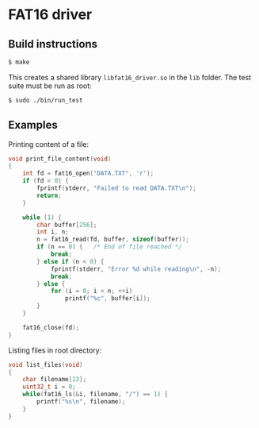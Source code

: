 # FAT16 driver


## Build instructions

```sh
$ make
```
This creates a shared library ```libfat16_driver.so``` in the ```lib``` folder.
The test suite must be run as root:

```sh
$ sudo ./bin/run_test
```

## Examples

Printing content of a file:
```c
void print_file_content(void)
{
    int fd = fat16_open("DATA.TXT", 'r');
    if (fd < 0) {
        fprintf(stderr, "Failed to read DATA.TXT\n");
        return;
    }

    while (1) {
        char buffer[256];
        int i, n;
        n = fat16_read(fd, buffer, sizeof(buffer));
        if (n == 0) {   /* End of file reached */
            break;
        } else if (n < 0) {
            fprintf(stderr, "Error %d while reading\n", -n);
            break;
        } else {
            for (i = 0; i < n; ++i)
                printf("%c", buffer[i]);
        }
    }

    fat16_close(fd);
}
```

Listing files in root directory:
```c
void list_files(void)
{
    char filename[13];
    uint32_t i = 0;
    while(fat16_ls(&i, filename, "/") == 1) {
        printf("%s\n", filename);
    }
}
```
